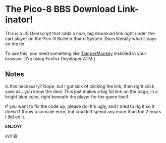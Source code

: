 The Pico-8 BBS Download Link-inator!
=====================================

This is a JS Userscript that adds a nice, big download link right under the cart player on the Pico-8 Bulletin Board System. Does literally what it says on the tin.

To use this, you need something like [TamperMonkey](https://www.tampermonkey.net/) installed in your browser. (I'm using Firefox Developer ATM.)

Notes
------

Is this necessary? Nope, but I got sick of clicking the link, then right click save as...you know the deal. This just makes a big fat link on the page, in a bright blue color, right beneath the player for the game itself.

If you want to fix the code up, please do! It's ugly, and I tried to rig it so it doesn't throw a console error, but couldn't spend any more than the 2 hours I did on it. 

**ENJOY!**

_iivii_ :smile:
